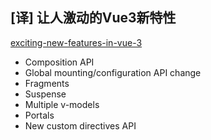 ## [译] 让人激动的Vue3新特性

[exciting-new-features-in-vue-3](https://vueschool.io/articles/vuejs-tutorials/exciting-new-features-in-vue-3/)

- Composition API
- Global mounting/configuration API change
- Fragments
- Suspense
- Multiple v-models
- Portals
- New custom directives API
